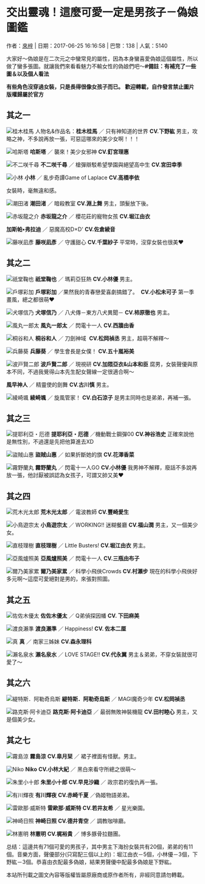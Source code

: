 # 交出靈魂！這麼可愛一定是男孩子－偽娘圖鑑

作者：[來梓](https://home.gamer.com.tw/b697l) | 日期：2017-06-25 16:16:58 | 巴幣：138 | 人氣：5140

大家好～偽娘是在二次元之中蠻常見的屬性，因為本身蠻喜愛偽娘這個屬性，所以做了蠻多張圖。就讓我們來看看魅力不輸女性的偽娘們吧～**#備註：有補充了一些圖＆以及個人看法**

**有些角色沒穿過女裝，只是長得很像女孩子而已。** **歡迎轉載，自作發言禁止圖片版權歸屬於官方** 

## 其之一

![桂木桂馬](https://2.bp.blogspot.com/-iYLkzf_C_vA/WUkZC7kAD1I/AAAAAAAAFsM/UZUUsmxKK7Ykrqk64vIgUWCiJib82hjuQCEwYBhgL/s640/%25252525E5%2525252581%25252525BD%25252525E5%25252525A8%2525252598.jpg)
人物名&作品名：**桂木桂馬** ／ 只有神知道的世界  **CV.下野紘** 男主，攻略之神，不多說再放一張，可惡這哪來的美少女啊！！！

![哈斯塔](https://4.bp.blogspot.com/-W-121T8ndQM/WU8ySSY0lJI/AAAAAAAAFsY/0Jh2ZvMe380ALGsNzGxDzUqPUCICaQzFACEwYBhgL/s640/snapshot20170625114347.jpg)
**哈斯塔** ／ 襲來！美少女邪神 **CV.釘宮理惠**

![不二咲千尋](https://1.bp.blogspot.com/-WHzuacmvbE0/WU8_LkpES0I/AAAAAAAAFsw/td2uBwHy4xoZOtpFM4E7JhIrQFppoYOZQCLcBGAs/s640/EFNwvVbkDAuzFxo.jpg)
**不二咲千尋** ／ 槍彈辯駁希望學園與絕望高中生 **CV.宮田幸季**

![小林](https://3.bp.blogspot.com/-kwTnlBMDEQE/WU8-tsb-E2I/AAAAAAAAFss/FGca7ytwubAXm2CLRdEVsBPifDwa2NUtgCLcBGAs/s640/pop%252525253Bpo.png)
**小林** ／ 亂步奇譚Game of Laplace **CV.高橋李依**

女裝時，毫無違和感。

![潮田渚](https://2.bp.blogspot.com/-xf3AKDQenhA/WU9HA7u0TWI/AAAAAAAAFtM/iClVXx8iA-oy56mTdzf0EvrcZbTWmBvMQCLcBGAs/s640/%252525255Bpp%252525253Bopo.png)
**潮田渚** ／ 暗殺教室 **CV.淵上舞** 男主，頭髮放下後。

![赤坂龍之介](https://2.bp.blogspot.com/-wy01JR1awIU/WUkZDmUdZtI/AAAAAAAAFsM/aWXqmSSSxx8Xa7EHlq2GfwaIATr7rmQ9ACEwYBhgL/s640/%25252525E5%2525252581%25252525BD%25252525E5%25252525A8%25252525982.jpg)
**赤坂龍之介** ／ 櫻花莊的寵物女孩 **CV.堀江由衣**

**加斯帕•弗拉迪** ／ 惡魔高校D×D' **CV.佐倉綾音**

![藤咲凪彥](https://3.bp.blogspot.com/-zpAlRyGx1X8/WU8ySilaoTI/AAAAAAAAFsg/L_gdbrJVrsomwsskmARSwVCOq4M-M-3ZACEwYBhgL/s640/ouiklo.jpg)
**藤咲凪彥** ／ 守護甜心 **CV.千葉紗子** 平常時，沒穿女裝也很美♥

## 其之二

![祇堂鞠也](https://2.bp.blogspot.com/-wy01JR1awIU/WUkZDmUdZtI/AAAAAAAAFsM/aWXqmSSSxx8Xa7EHlq2GfwaIATr7rmQ9ACEwYBhgL/s640/%25252525E5%2525252581%25252525BD%25252525E5%25252525A8%25252525982.jpg)
**祇堂鞠也** ／ 瑪莉亞狂熱 **CV.小林優** 男主。

![戶塚彩加](https://3.bp.blogspot.com/-zpAlRyGx1X8/WU8ySilaoTI/AAAAAAAAFsg/L_gdbrJVrsomwsskmARSwVCOq4M-M-3ZACEwYBhgL/s640/ouiklo.jpg)
**戶塚彩加** ／果然我的青春戀愛喜劇搞錯了。  **CV.小松未可子** 第一季畫風，總之都很萌♥

![犬塚信乃](https://4.bp.blogspot.com/-xf3AKDQenhA/WU9HA7u0TWI/AAAAAAAAFtM/iClVXx8iA-oy56mTdzf0EvrcZbTWmBvMQCLcBGAs/s640/%252525255Bpp%252525253Bopo.png)
**犬塚信乃** ／ 八犬傳－東方八犬異聞－ **CV.柿原徹也** 男主。

![風丸一郎太](https://2.bp.blogspot.com/-xf3AKDQenhA/WU9HA7u0TWI/AAAAAAAAFtM/iClVXx8iA-oy56mTdzf0EvrcZbTWmBvMQCLcBGAs/s640/%252525255Bpp%252525253Bopo.png)
**風丸一郎太** ／ 閃電十一人 **CV.西牆由香**

![桐谷和人](https://1.bp.blogspot.com/-TtYc8ID_EfA/WUkZEKqtaOI/AAAAAAAAFsM/ccT4-6ZboCURBjt0l77SA4QJ2BJ9v5n7gCEwYBhgL/s640/%25252525E5%2525252581%25252525BD%25252525E5%25252525A8%25252525983.jpg)
**桐谷和人** ／ 刀劍神域  **CV.松岡禎丞** 男主，超萌不解釋～

![兵藤葵](https://2.bp.blogspot.com/-6WaVYC9BdBM/WU9L0U2GkgI/AAAAAAAAFtg/qtNDd20gqyUyW-wqs7xx6QRV8YvCxz14QCLcBGAs/s640/snapshot20170625133150.jpg)
**兵藤葵** ／ 學生會長是女僕！ **CV.五十嵐裕美**

![波戸賢二郎](https://4.bp.blogspot.com/-MRU1kD26LFs/WU9HvocBZKI/AAAAAAAAFtU/u6CBBFnO6bU1ZnpI8ZmTyZJZVnI1lXpawCLcBGAs/s640/LK.L.png)
**波戶賢二郎** ／ 現視研 **CV.加隈亞衣&山本和臣** 腐男，女裝聲優與原本不同，不過我覺得山本先生配女聲線一定很適合啊～

**風早神人** ／ 精靈使的劍舞 **CV.古川慎** 男主。

![綾崎颯](https://2.bp.blogspot.com/-6WaVYC9BdBM/WU9L0U2GkgI/AAAAAAAAFtg/qtNDd20gqyUyW-wqs7xx6QRV8YvCxz14QCLcBGAs/s640/snapshot20170625133150.jpg)
**綾崎颯** ／ 旋風管家！ **CV.白石涼子** 是男主同時也是弟弟，再補一張。

## 其之三

![提耶利亞・厄德](https://2.bp.blogspot.com/-TtYc8ID_EfA/WUkZEKqtaOI/AAAAAAAAFsM/ccT4-6ZboCURBjt0l77SA4QJ2BJ9v5n7gCEwYBhgL/s640/%25252525E5%2525252581%25252525BD%25252525E5%25252525A8%25252525983.jpg)
**提耶利亞・厄德** ／機動戰士鋼彈00 **CV.神谷浩史** 正確來說他是無性別，不過還是先把他算進去XD 

![盜賊山惠](https://4.bp.blogspot.com/-KLJVIASAMaA/WU9TfCpda3I/AAAAAAAAFuE/PLPe501uTPIL8SlB5KWuGTnJZtuvt9b2ACLcBGAs/s640/UKJIIIIUOU.png)
**盜賊山惠** ／ 如果折斷她的旗 **CV.花澤香菜**

![霧野蘭丸](https://4.bp.blogspot.com/-jYnnGc0GKFI/WU9huJD_1jI/AAAAAAAAFvc/04ACSYQg0JADx43iUvE0TBf_jqU08e3pQCLcBGAs/s400/150617_51_01.jpg)
**霧野蘭丸** ／ 閃電十一人GO **CV.小林優** 我男神不解釋，廢話不多說再放一張，他討厭被誤認為女孩子，可謂又帥又美♥

## 其之四

![荒木光太郎](https://4.bp.blogspot.com/-_0a2ajWz2JI/WUkZDaaQkzI/AAAAAAAAFsM/12h_p-8qyx4wKWTalVI5v3DlVNZ_555VwCEwYBhgL/s640/4.png)
**荒木光太郎** ／ 電波教師 **CV.豐崎愛生**

![小鳥遊宗太](https://4.bp.blogspot.com/-glL432UZtSU/WU9rqgE8ioI/AAAAAAAAFv8/oUXOCQ0Eh3cE7T_-Q4lOn141SQXmRWApwCLcBGAs/s640/lklk.jpg)
**小鳥遊宗太** ／ WORKING!! 迷糊餐廳 **CV.福山潤** 男主，又一個美少女。

![直枝理樹](https://4.bp.blogspot.com/-BJJcNfPtyjg/WU9fX4YvIqI/AAAAAAAAFvA/EAvALmbt59IIHgr9WmQwVRknN4eXC7e6ACLcBGAs/s640/ylhXYDz9REE2.jpg)
**直枝理樹** ／ Little Busters! **CV.堀江由衣** 男主。

![亞風爐照美](https://4.bp.blogspot.com/-0s8N3DMfOsU/WU9hE8faeEI/AAAAAAAAFvU/CAWqdssuz84722fwyl4fP8Eyl58T7AoKgCLcBGAs/s640/iuiu.png)
**亞風爐照美** ／ 閃電十一人 **CV.三瓶由布子**

![爾乃美家累](https://2.bp.blogspot.com/-IybwFu5ZwIA/WU9f6_qBV-I/AAAAAAAAFvI/yNfqCrk8USE264AP_Spf3a1cxE5oGCH4wCEwYBhgL/s640/snapshot20170527005234.jpg)
**爾乃美家累** ／ 科學小飛俠Crowds **CV.村瀨步** 現在的科學小飛俠好多元啊～這麼可愛絕對是男的，來張對照圖。

## 其之五

![佐佐木優太](https://2.bp.blogspot.com/-v-Y8Zv2Qq3c/WUkZBYgHLQI/AAAAAAAAFsM/reY2vy9S-5o3Ib3FFU_K2DcDLU02c4pLACEwYBhgL/s640/5.jpg)
**佐佐木優太** ／ Q弟偵探因幡 **CV. 下田麻美**

![渡良瀨準](https://2.bp.blogspot.com/-S9lzdeMZ2jo/WU9gFDr3ZvI/AAAAAAAAFvM/C5kNdnjAfv0C4H1MGxOzfRAAVl-ZNMMiQCLcBGAs/s640/123534544946316119656.jpg)
**渡良瀨準** ／ Happiness! **CV. 佐本二厘** 

![真](https://1.bp.blogspot.com/-0s8N3DMfOsU/WU9hE8faeEI/AAAAAAAAFvU/CAWqdssuz84722fwyl4fP8Eyl58T7AoKgCLcBGAs/s640/iuiu.png)
**真** ／ 南家三姊妹 **CV.森永理科**

![瀨名泉水](https://2.bp.blogspot.com/-3iZLlOV8O3s/WU9ZCACukvI/AAAAAAAAFuw/tuR2wbfwzPo_d9oECM2iCV7SG_zrrFeiACLcBGAs/s400/91npVafrIhL._SY960_CR31%252525252C0%252525252C640%252525252C960_.jpg)
**瀨名泉水** ／ LOVE STAGE!! **CV.代永翼** 男主＆弟弟，不穿女裝就很可愛了～

## 其之六

![緹特斯．阿勒奇烏斯](https://4.bp.blogspot.com/-uJB8v5HIlJk/WUkZCfZck3I/AAAAAAAAFsM/VUrZ1ACUsqww-jK__foA33n82UUJ6S8OwCEwYBhgL/s640/%252525253Bl%252525253Bp77.jpg)
**緹特斯．阿勒奇烏斯** ／ MAGI魔奇少年 **CV.松岡禎丞**

![路克斯·阿卡迪亞](https://4.bp.blogspot.com/-jYnnGc0GKFI/WU9huJD_1jI/AAAAAAAAFvc/04ACSYQg0JADx43iUvE0TBf_jqU08e3pQCLcBGAs/s400/150617_51_01.jpg)
**路克斯·阿卡迪亞** ／ 最弱無敗神裝機龍 **CV.田村睦心** 男主，又是個美少女。

## 其之七

![霧島涼](https://4.bp.blogspot.com/-GcyPdPGq9b0/WtHw56It5oI/AAAAAAAAIV4/L6rJ2UC1KT4jpZv_4OBq2bq1tWPgoeMVACEwYBhgL/s640/77777.jpg)
**霧島涼** **CV.皐月栞** ／ 裙子裡面有怪獸。男主。

![Niko](https://2.bp.blogspot.com/-GZGQJDaJUIg/WtIHamvtXLI/AAAAAAAAIWQ/0lsffmKxNdIFcj8yFNv8ymy5OyhxR_3hACLcBGAs/s640/oYWYSi2.jpg)
**Niko** **CV.小林大紀** ／ 黑白來看守所總之很萌～

![朱里小十郎](https://1.bp.blogspot.com/-htULAZTYK68/WtIKWHl34pI/AAAAAAAAIWs/zEb1wy-Gm0ootRyMJZS87JzGr5s6tMKbACLcBGAs/s640/reona.jpg)
**朱里小十郎** **CV.早見沙織** ／ 政宗君的復仇再一張。

![有川輝夜](https://4.bp.blogspot.com/-dVCnp-4X5qw/WtIJE_PY_jI/AAAAAAAAIWg/5wAqxXt-Q0o6gRjlZIZJkBVwS-VYXxCyACEwYBhgL/s640/1848a585.jpg)
**有川輝夜** **CV.赤崎千夏** ／偽姬物語弟弟。

![雷歐那·威斯特](https://1.bp.blogspot.com/-PY-8u7xR2v8/WtIJE_PY_jI/AAAAAAAAIWg/5wAqxXt-Q0o6gRjlZIZJkBVwS-VYXxCyACEwYBhgL/s640/1848a585.jpg)
**雷歐那·威斯特** **CV.若井友希** ／ 星光樂園。

![神崎日照](https://4.bp.blogspot.com/-dVCnp-4X5qw/WtIJE_PY_jI/AAAAAAAAIWg/5wAqxXt-Q0o6gRjlZIZJkBVwS-VYXxCyACEwYBhgL/s640/1848a585.jpg)
**神崎日照** **CV.德井青空** ／ 調教咖啡廳。

![林憲明](https://4.bp.blogspot.com/-dqFy4RtTy4U/WtIJEMGURgI/AAAAAAAAIWc/82hti-IMugIkhsvyCl12ETbHW50sSLctgCEwYBhgL/s640/RFRGFTRGF.jpg)
**林憲明** **CV.梶裕貴** ／ 博多豚骨拉麵團。

总结：這邊共有71個可愛的男孩子，其中男主下海扮女裝共有20個，弟弟的有11個。音樂方面，聲優部分(只寫配三個以上的)：堀江由衣－5個，小林優－3個，下野紘－3個。恭喜由衣配最多偽娘，結果男聲優中配最多偽娘是下野紘。

本站所刊載之圖文內容等版權皆屬原廠商或原作者所有，非經同意請勿轉載。